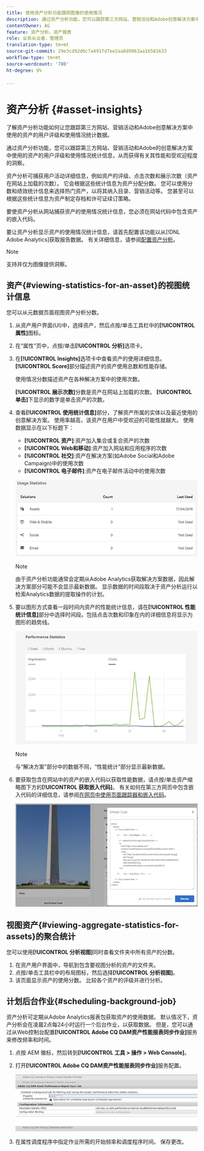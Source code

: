 ```yaml
---
title: 使用资产分析功能跟踪图像的使用情况
description: 通过资产分析功能，您可以跟踪第三方网站、营销活动和Adobe创意解决方案中使用的图像的用户评级和使用情况统计。
contentOwner: AG
feature: 资产分析，资产报表
role: 业务从业者，管理员
translation-type: tm+mt
source-git-commit: 29e3cd92d6c7a4917d7ee2aa8d9963aa16581633
workflow-type: tm+mt
source-wordcount: '780'
ht-degree: 9%

---
```



# 资产分析 {#asset-insights}

了解资产分析功能如何让您跟踪第三方网站、营销活动和Adobe创意解决方案中使用的资产的用户评级和使用情况统计数据。

通过资产分析功能，您可以跟踪第三方网站、营销活动和Adobe的创意解决方案中使用的资产的用户评级和使用情况统计信息，从而获得有关其性能和受欢迎程度的洞察。

资产分析可捕获用户活动详细信息，例如资产的评级、点击次数和展示次数（资产在网站上加载的次数）。 它会根据这些统计信息为资产分配分数。 您可以使用分数和绩效统计信息来选择热门资产，以将其纳入目录、营销活动等。 您甚至可以根据这些统计信息为资产制定存档和许可证续订策略。

要使资产分析从网站捕获资产的使用情况统计信息，您必须在网站代码中包含资产的嵌入代码。

要让资产分析显示资产的使用情况统计信息，请首先配置该功能以从[!DNL Adobe Analytics]获取报告数据。 有关详细信息，请参阅[配置资产分析](touch-ui-configuring-asset-insights.md)。

>[!NOTE]
>
>支持并仅为图像提供洞察。

## 资产{#viewing-statistics-for-an-asset}的视图统计信息

您可以从元数据页面视图资产分析分数。

1. 从资产用户界面(UI)中，选择资产，然后点按/单击工具栏中的&#x200B;**[!UICONTROL 属性]**&#x200B;图标。
1. 在“属性”页中，点按/单击&#x200B;**[!UICONTROL 分析]**&#x200B;选项卡。
1. 在&#x200B;**[!UICONTROL Insights]**&#x200B;选项卡中查看资产的使用详细信息。 **[!UICONTROL Score]**&#x200B;部分描述资产的资产使用总数和性能存储。

   使用情况分数描述资产在各种解决方案中的使用次数。

   **[!UICONTROL 展示次数]**&#x200B;分数是资产在网站上加载的次数。 **[!UICONTROL 单击]**&#x200B;下显示的数字是单击资产的次数。

1. 查看&#x200B;**[!UICONTROL 使用统计信息]**&#x200B;部分，了解资产所属的实体以及最近使用的创意解决方案。 使用率越高，该资产在用户中受欢迎的可能性就越大。 使用数据显示在以下标题下：

   * **[!UICONTROL 资产]**:资产加入集合或复合资产的次数
   * **[!UICONTROL Web和移动]**:资产加入网站和应用程序的次数
   * **[!UICONTROL 社交]**:资产在解决方案(如Adobe Social和Adobe Campaign)中的使用次数
   * **[!UICONTROL 电子邮件]**:资产在电子邮件活动中的使用次数

   ![usage_statistics](assets/usage_statistics.png)

   >[!NOTE]
   >
   >由于资产分析功能通常会定期从Adobe Analytics获取解决方案数据，因此解决方案部分可能不会显示最新数据。 显示数据的时间段取决于资产分析运行以检索Analytics数据的提取操作的计划。

1. 要以图形方式查看一段时间内资产的性能统计信息，请在&#x200B;**[!UICONTROL 性能统计信息]**&#x200B;部分中选择时间段。包括点击次数和印象在内的详细信息将显示为图形的趋势线。

   ![chlimage_1-3](assets/chlimage_1-3.jpeg)

   >[!NOTE]
   >
   >与“解决方案”部分中的数据不同，“性能统计”部分显示最新数据。

1. 要获取包含在网站中的资产的嵌入代码以获取性能数据，请点按/单击资产缩略图下方的&#x200B;**[!UICONTROL 获取嵌入代码]**。 有关如何在第三方网页中包含嵌入代码的详细信息，请参阅[在网页中使用页面跟踪器和嵌入代码](touch-ui-using-page-tracker.md)。

   ![chlimage_1-303](assets/chlimage_1-303.png)

## 视图资产{#viewing-aggregate-statistics-for-assets}的聚合统计

您可以使用&#x200B;**[!UICONTROL 分析视图]**&#x200B;同时查看文件夹中所有资产的分数。

1. 在资产用户界面中，导航到包含要视图分析的资产的文件夹。
1. 点按/单击工具栏中的布局图标，然后选择&#x200B;**[!UICONTROL 分析视图]**。
1. 该页面显示资产的使用分数。 比较各个资产的评级并进行分析。

## 计划后台作业{#scheduling-background-job}

资产分析可定期从Adobe Analytics报表包获取资产的使用数据。 默认情况下，资产分析会在凌晨2点每24小时运行一个后台作业，以获取数据。 但是，您可以通过从Web控制台配置&#x200B;**[!UICONTROL Adobe CQ DAM资产性能报表同步作业]**&#x200B;服务来修改频率和时间。

1. 点按 AEM 徽标，然后转到&#x200B;**[!UICONTROL 工具 > 操作 > Web Console]**。
1. 打开&#x200B;**[!UICONTROL Adobe CQ DAM资产性能报表同步作业]**&#x200B;服务配置。

   ![chlimage_1-304](assets/chlimage_1-304.png)

1. 在属性调度程序中指定作业所需的开始频率和调度程序时间。 保存更改。

